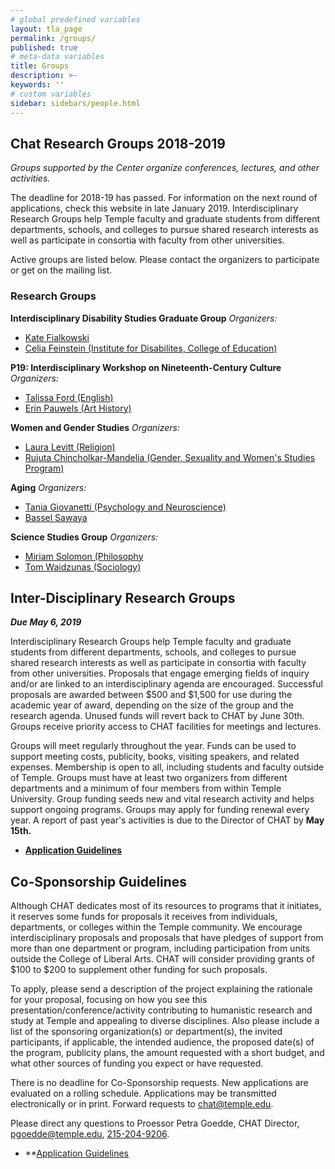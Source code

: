 ```yaml
---
# global predefined variables
layout: tla_page
permalink: /groups/
published: true
# meta-data variables
title: Groups
description: >-
keywords: ''
# custom variables
sidebar: sidebars/people.html
---
```

## Chat Research Groups 2018-2019
_Groups supported by the Center organize conferences, lectures, and other activities._ 

The deadline for 2018-19 has passed. For information on the next round of applications, check this website in late January 2019.
Interdisciplinary Research Groups help Temple faculty and graduate students from different departments, schools, and colleges to pursue shared research interests as well as participate in consortia with faculty from other universities.

Active groups are listed below. Please contact the organizers to participate or get on the mailing list. 

### Research Groups

**Interdisciplinary Disability Studies Graduate Group**
_Organizers:_<br> 
- [Kate Fialkowski](mailto:kate.fialkowski@temple.edu)<br>
- [Celia Feinstein (Institute for Disabilites, College of Education)](mailto:shoes100@temple.edu)<br>

**P19: Interdisciplinary Workshop on Nineteenth-Century Culture**
_Organizers:_<br> 
- [Talissa Ford (English)](https://liberalarts.temple.edu/academics/faculty/ford-talissa)<br>
- [Erin Pauwels (Art History)](https://tyler.temple.edu/faculty/erin-pauwels)<br>

**Women and Gender Studies**
_Organizers:_<br>  
- [Laura Levitt (Religion)](https://liberalarts.temple.edu/academics/faculty/levitt-laura)
- [Rujuta Chincholkar-Mandelia (Gender, Sexuality and Women's Studies Program)]()

**Aging**
_Organizers:_<br> 
- [Tania Giovanetti (Psychology and Neuroscience)](https://liberalarts.temple.edu/academics/faculty/giovannetti-tania)
- [Bassel Sawaya](mailto:bassel.sawaya@temple.edu)

**Science Studies Group**
_Organizers:_<br>  
- [Miriam Solomon (Philosophy](https://liberalarts.temple.edu/academics/faculty/solomon-miriam)
- [Tom Waidzunas (Sociology)](https://liberalarts.temple.edu/academics/faculty/waidzunas-tom)

## Inter-Disciplinary Research Groups
**_Due May 6, 2019_**

Interdisciplinary Research Groups help Temple faculty and graduate students from different departments, schools, and colleges to pursue shared research interests as well as participate in consortia with faculty from other universities. Proposals that engage emerging fields of inquiry and/or are linked to an interdisciplinary agenda are encouraged. Successful proposals are awarded between $500 and $1,500 for use during the academic year of award, depending on the size of the group and the research agenda. Unused funds will revert back to CHAT by June 30th. Groups receive priority access to CHAT facilities for meetings and lectures.

Groups will meet regularly throughout the year. Funds can be used to support meeting costs, publicity, books, visiting speakers, and related expenses. Membership is open to all, including students and faculty outside of Temple. Groups must have at least two organizers from different departments and a minimum of four members from within Temple University. Group funding seeds new and vital research activity and helps support ongoing programs. Groups may apply for funding renewal every year. A report of past year's activities is due to the Director of CHAT by **May 15th.**

- **[Application Guidelines](https://liberalarts.temple.edu/sites/liberalarts/files/IRG18-19.pdf)**

## Co-Sponsorship Guidelines
Although CHAT dedicates most of its resources to programs that it initiates, it reserves some funds for proposals it receives from individuals, departments, or colleges within the Temple community. We encourage interdisciplinary proposals and proposals that have pledges of support from more than one department or program, including participation from units outside the College of Liberal Arts. CHAT will consider providing grants of $100 to $200 to supplement other funding for such proposals.

To apply, please send a description of the project explaining the rationale for your proposal, focusing on how you see this presentation/conference/activity contributing to humanistic research and study at Temple and appealing to diverse disciplines. Also please include a list of the sponsoring organization(s) or department(s), the invited participants, if applicable, the intended audience, the proposed date(s) of the program, publicity plans, the amount requested with a short budget, and what other sources of funding you expect or have requested.

There is no deadline for Co-Sponsorship requests. New applications are evaluated on a rolling schedule. Applications may be transmitted electronically or in print. Forward requests to [chat@temple.edu](mailto:chat@temple.edu).

Please direct any questions to Proessor Petra Goedde, CHAT Director, [pgoedde@temple.edu](mailto:pgoedde@temple.edu), [215-204-9206](tel:2152049206).

- **[Application Guidelines](https://liberalarts.temple.edu/sites/liberalarts/files/Cosponsorship.pdf)
